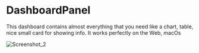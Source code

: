 # DashboardPanel
This dashboard contains almost everything that you need like a chart, table, nice small card for showing info. It works perfectly on the Web, macOs


![Screenshot_2](https://user-images.githubusercontent.com/113273299/215374533-c0f9a03e-9b25-44c3-b205-bda32abca9b3.png)
